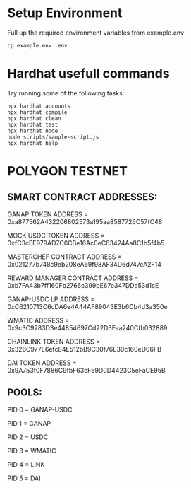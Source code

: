 # Setup Environment

Full up the required environment variables from example.env

```shell
cp example.env .env
```



# Hardhat usefull commands

Try running some of the following tasks:

```shell
npx hardhat accounts
npx hardhat compile
npx hardhat clean
npx hardhat test
npx hardhat node
node scripts/sample-script.js
npx hardhat help
```


# POLYGON TESTNET 

## SMART CONTRACT ADDRESSES:

GANAP TOKEN ADDRESS = 0xa877562A432206802573a195aa8587726C57fC48

MOCK USDC TOKEN ADDRESS = 0xfC3cEE979AD7C6CBe16Ac0eC83424Aa8C1b5f4b5

MASTERCHEF CONTRACT ADDRESS = 0x021277b748c9eb208eA69f98AF34D6d747cA2F14

REWARD MANAGER CONTRACT ADDRESS = 0xb7FA43b7ff160Fb2766c399bE67e347DDa53d1cE

GANAP-USDC LP ADDRESS = 0xC6210713C6cDA6e4A44AF89043E3b6Cb4d3a350e

WMATIC ADDRESS = 0x9c3C9283D3e44854697Cd22D3Faa240Cfb032889

CHAINLINK TOKEN ADDRESS = 0x326C977E6efc84E512bB9C30f76E30c160eD06FB

DAI TOKEN ADDRESS = 0x9A753f0F7886C9fbF63cF59D0D4423C5eFaCE95B

## POOLS:

PID 0 = GANAP-USDC

PID 1 = GANAP

PID 2 = USDC

PID 3 = WMATIC

PID 4 = LINK

PID 5 = DAI

